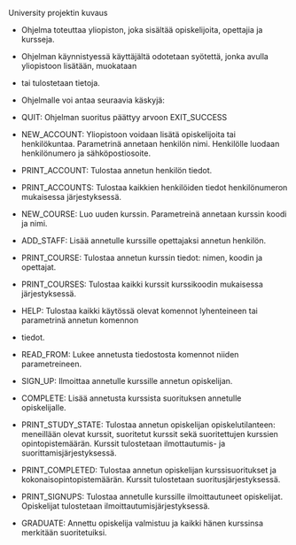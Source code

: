 University projektin kuvaus
 * Ohjelma toteuttaa yliopiston, joka sisältää opiskelijoita, opettajia ja kursseja.
 * Ohjelman käynnistyessä käyttäjältä odotetaan syötettä, jonka avulla yliopistoon lisätään, muokataan
 * tai tulostetaan tietoja.
 
 * Ohjelmalle voi antaa seuraavia käskyjä:
 * QUIT: Ohjelman suoritus päättyy arvoon EXIT_SUCCESS
 * NEW_ACCOUNT: Yliopistoon voidaan lisätä opiskelijoita tai henkilökuntaa. Parametrinä annetaan henkilön nimi. Henkilölle luodaan henkilönumero ja sähköpostiosoite.
 * PRINT_ACCOUNT: Tulostaa annetun henkilön tiedot.
 * PRINT_ACCOUNTS: Tulostaa kaikkien henkilöiden tiedot henkilönumeron mukaisessa järjestyksessä.
 * NEW_COURSE: Luo uuden kurssin. Parametreinä annetaan kurssin koodi ja nimi.
 * ADD_STAFF: Lisää annetulle kurssille opettajaksi annetun henkilön.
 * PRINT_COURSE: Tulostaa annetun kurssin tiedot: nimen, koodin ja opettajat.
 * PRINT_COURSES: Tulostaa kaikki kurssit kurssikoodin mukaisessa järjestyksessä.
 * HELP: Tulostaa kaikki käytössä olevat komennot lyhenteineen tai parametrinä annetun komennon
 * tiedot.
 * READ_FROM: Lukee annetusta tiedostosta komennot niiden parametreineen.
 * SIGN_UP: Ilmoittaa annetulle kurssille annetun opiskelijan.
 * COMPLETE: Lisää annetusta kurssista suorituksen annetulle opiskelijalle.
 * PRINT_STUDY_STATE: Tulostaa annetun opiskelijan opiskelutilanteen: meneillään olevat kurssit, suoritetut kurssit sekä suoritettujen kurssien opintopistemäärän. Kurssit tulostetaan ilmottautumis- ja suorittamisjärjestyksessä.
 * PRINT_COMPLETED: Tulostaa annetun opiskelijan kurssisuoritukset ja kokonaisopintopistemäärän. Kurssit tulostetaan suoritusjärjestyksessä.
 * PRINT_SIGNUPS: Tulostaa annetulle kurssille ilmoittautuneet opiskelijat. Opiskelijat tulostetaan ilmoittautumisjärjestyksessä.
 * GRADUATE: Annettu opiskelija valmistuu ja kaikki hänen kurssinsa merkitään suoritetuiksi.
